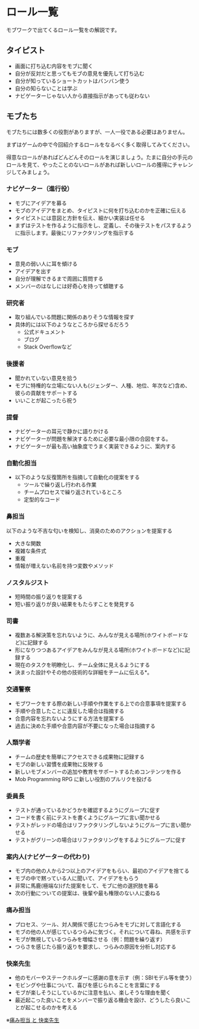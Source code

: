 # ロール一覧
モブワークで出てくるロール一覧をの解説です。

## タイピスト
- 画面に打ち込む内容をモブに聞く
- 自分が反対だと思ってもモブの意見を優先して打ち込む
- 自分が知っているショートカットはバンバン使う
- 自分の知らないことは学ぶ
- ナビゲーターじゃない人から直接指示があっても従わない

## モブたち
モブたちには数多くの役割がありますが、一人一役である必要はありません。

まずはゲームの中で今回紹介するロールをなるべく多く取得してみてください。

得意なロールがあればどんどんそのロールを演じましょう。たまに自分の手元のロールを見て、やったことのないロールがあれば新しいロールの獲得にチャレンジしてみましょう。

### ナビゲーター（進行役）
- モブにアイデアを募る
- モブのアイデアをまとめ、タイピストに何を打ち込むのかを正確に伝える
- タイピストには意図と方針を伝え、細かい実装は任せる
- まずはテストを作るように指示をし、定義し、その後テストをパスするように指示します。最後にリファクタリングを指示する

### モブ
- 意見の弱い人に耳を傾ける
- アイデアを出す
- 自分が理解できるまで周囲に質問する
- メンバーのはなしには好奇心を持って傾聴する

### 研究者
- 取り組んでいる問題に関係のありそうな情報を探す
- 具体的には以下のようなところから探せるだろう
  - 公式ドキュメント
  - ブログ
  - Stack Overflowなど

### 後援者
- 聞かれていない意見を拾う
- モブに特権的な立場にない人も(ジェンダー、人種、地位、年次など)含め、彼らの貢献をサポートする
- いいことが起こったら祝う

### 提督
- ナビゲーターの耳元で静かに語りかける
- ナビゲーターが問題を解決するために必要な最小限の合図をする。
- ナビゲーターが最も高い抽象度でうまく実装できるように、案内する

### 自動化担当
- 以下のような反復箇所を指摘して自動化の提案をする
  - ツールで繰り返し行われる作業
  - チームプロセスで繰り返されているところ
  - 定型的なコード

### 鼻担当
以下のような不吉な匂いを検知し、消臭のためのアクションを提案する
- 大きな関数
- 複雑な条件式
- 重複
- 情報が増えない名前を持つ変数やメソッド

### ノスタルジスト
- 短時間の振り返りを提案する
- 短い振り返りが良い結果をもたらすことを発見する

### 司書
- 複数ある解決策を忘れないように、みんなが見える場所(ホワイトボードなど)に記録する
- 形になりつつあるアイデアをみんなが見える場所(ホワイトボードなど)に記録する
- 現在のタスクを明瞭化し、チーム全体に見えるようにする
- 決まった設計やその他の技術的な詳細をチームに伝える*。

### 交通警察
- モブワークをする際の新しい手順や作業をする上での合意事項を提案する
- 手順や合意したことに違反した場合は指摘する
- 合意内容を忘れないようにする方法を提案する
- 過去に決めた手順や合意内容が不要になった場合は指摘する

### 人類学者
- チームの歴史を簡単にアクセスできる成果物に記録する
- モブの新しい習慣を成果物に反映する
- 新しいモブメンバーの追加や教育をサポートするためコンテンツを作る
- Mob Programming RPG に新しい役割のプルリクを投げる

### 委員長
- テストが通っているかどうかを確認するようにグループに促す
- コードを書く前にテストを書くようにグループに言い聞かせる
- テストがレッドの場合はリファクタリングしないようにグループに言い聞かせる
- テストがグリーンの場合はリファクタリングをするようにグループに促す

### 案内人(ナビゲーターの代わり)
- モブ内の他の人から2つ以上のアイデアをもらい、最初のアイデアを捨てる
- モブの中で黙っている人に聞いて、アイデアをもらう
- 非常に馬鹿(極端な)げた提案をして、モブに他の選択肢を募る
- 次の行動についての提案は、後輩や最も権限のない人に委ねる

### 痛み担当
- プロセス、ツール、対人関係で感じたつらみをモブに対して言語化する
- モブの他の人が感じているつらみに気づく。それについて尋ね、共感を示す
- モブが無視しているつらみを増幅させる（例：問題を繰り返す）
- つらさを感じたら振り返りを要求し、つらみの原因を分析し対応する

### 快楽先生
- 他のモバーやステークホルダーに感謝の意を示す（例：SBIモデル等を使う）
- モビングや仕事について、喜びを感じられることを言葉にする
- モブが楽しそうにしているかに注意を払い、楽しそうな理由を聞く
- 最近起こった良いことをメンバーで振り返る機会を設け、どうしたら良いことが起こせるのかを考える
  
※[痛み担当 と 快楽先生](https://www.agilealliance.org/resources/experience-reports/harvesting-mob-programming-patterns-observing-how-we-work/)



